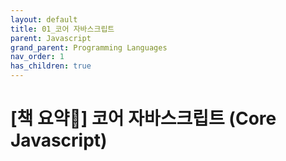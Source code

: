 ```yaml
---
layout: default
title: 01_코어 자바스크립트
parent: Javascript
grand_parent: Programming Languages
nav_order: 1
has_children: true
---
```


# [책 요약📖] 코어 자바스크립트 (Core Javascript)
